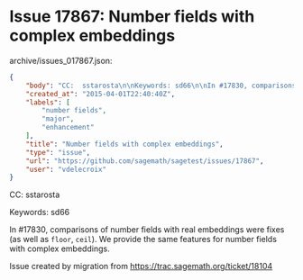 # Issue 17867: Number fields with complex embeddings

archive/issues_017867.json:
```json
{
    "body": "CC:  sstarosta\n\nKeywords: sd66\n\nIn #17830, comparisons of number fields with real embeddings were fixes (as well as `floor`, `ceil`). We provide the same features for number fields with complex embeddings.\n\nIssue created by migration from https://trac.sagemath.org/ticket/18104\n\n",
    "created_at": "2015-04-01T22:40:40Z",
    "labels": [
        "number fields",
        "major",
        "enhancement"
    ],
    "title": "Number fields with complex embeddings",
    "type": "issue",
    "url": "https://github.com/sagemath/sagetest/issues/17867",
    "user": "vdelecroix"
}
```
CC:  sstarosta

Keywords: sd66

In #17830, comparisons of number fields with real embeddings were fixes (as well as `floor`, `ceil`). We provide the same features for number fields with complex embeddings.

Issue created by migration from https://trac.sagemath.org/ticket/18104


